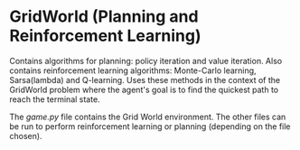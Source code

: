 # GridWorld (Planning and Reinforcement Learning)
Contains algorithms for planning: policy iteration and value iteration. Also contains reinforcement learning algorithms: Monte-Carlo learning, Sarsa(lambda) and Q-learning. Uses these methods in the context of the GridWorld problem where the agent's goal is to find the quickest path to reach the terminal state.

The *game.py* file contains the Grid World environment. The other files can be run to perform reinforcement learning or planning (depending on the file chosen).

